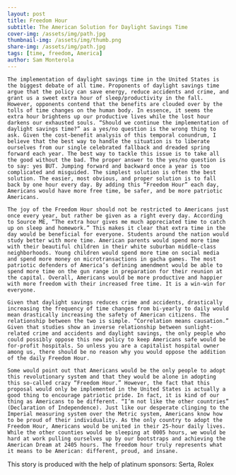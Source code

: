 ```yaml
---
layout: post
title: Freedom Hour
subtitle: The American Solution for Daylight Savings Time
cover-img: /assets/img/path.jpg
thumbnail-img: /assets/img/thumb.png
share-img: /assets/img/path.jpg
tags: [time, freedom, America]
author: Sam Monterola
---                     
```

	The implementation of daylight savings time in the United States is the biggest debate of all time. Proponents of daylight savings time argue that the policy can save energy, reduce accidents and crime, and grant us a sweet extra hour of sleep/productivity in the fall. However, opponents contend that the benefits are clouded over by the tolls of time changes on the human body. In essence, it seems the extra hour brightens up our productive lives while the lost hour darkens our exhausted souls. “Should we continue the implementation of daylight savings time?” as a yes/no question is the wrong thing to ask. Given the cost-benefit analysis of this temporal conundrum, I believe that the best way to handle the situation is to liberate ourselves from our single celebrated fallback and dreaded spring forward each year. The best way to tackle this issue is to take all the good without the bad. The proper answer to the yes/no question is to say: yes BUT. Jumping forward and backward once a year is too complicated and misguided. The simplest solution is often the best solution. The easier, most obvious, and proper solution is to fall back by one hour every day. By adding this “Freedom Hour” each day, Americans would have more free time, be safer, and be more patriotic Americans.
    
	The joy of the Freedom Hour should not be restricted to Americans just once every year, but rather be given as a right every day. According to Source ME, “The extra hour gives me much appreciated time to catch up on sleep and homework.” This makes it clear that extra time in the day would be beneficial for everyone. Students around the nation would study better with more time. American parents would spend more time with their beautiful children in their white suburban middle-class neighborhoods. Young children would spend more time on social media and spend more money on microtransactions in gacha games. The most patriotic defenders of America’s defining amendment would be able to spend more time on the gun range in preparation for their reunion at the capital. Overall, Americans would be more productive and happier with more freedom with their increased free time. It is a win-win for everyone.

	Given that daylight savings reduces crime and accidents, drastically increasing the frequency of time changes from bi-yearly to daily would mean drastically increasing the safety of American citizens. The relationship between the two is simple. “Correlation means causation.” Given that studies show an inverse relationship between sunlight-related crime and accidents and daylight savings, the only people who could possibly oppose this new policy to keep Americans safe would be for-profit hospitals. So unless you are a capitalist hospital owner among us, there should be no reason why you would oppose the addition of the daily Freedom Hour.
  
	Some would point out that Americans would be the only people to adopt this revolutionary system and that they would be alone in adopting this so-called crazy “Freedom Hour.” However, the fact that this proposal would only be implemented in the United States is actually a good thing to encourage patriotic pride. In fact, it is kind of our thing as Americans to be different. “I’m not like the other countries” (Declaration of Independence). Just like our desperate clinging to the Imperial measuring system over the Metric system, Americans know how to be proud of their individuality. As the only country to adopt the Freedom Hour, Americans would be united in their 25-hour daily lives. While the other counties would be sleeping at 0005 hours, we would be hard at work pulling ourselves up by our bootstraps and achieving the American Dream at 2405 hours. The freedom hour truly represents what it means to be American: different, proud, and insane.

This story is produced with the help of platinum sponsors: Serta, Rolex
